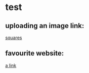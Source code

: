 # test
## uploading an image link:
[squares](images/test/squares.JPG)
## favourite website:
[a link](https://github.com)
